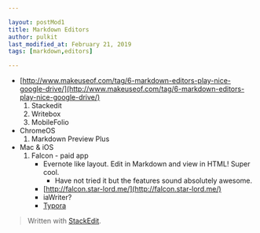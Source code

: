 ```yaml
---

layout: postMod1
title: Markdown Editors
author: pulkit
last_modified_at: February 21, 2019
tags: [markdown,editors]

---
```


* [http://www.makeuseof.com/tag/6-markdown-editors-play-nice-google-drive/](http://www.makeuseof.com/tag/6-markdown-editors-play-nice-google-drive/)
    1.  Stackedit
    2.  Writebox
    3.  MobileFolio
* ChromeOS
    1.  Markdown Preview Plus
* Mac & iOS
    1. Falcon - paid app
	    * Evernote like layout. Edit in Markdown and view in HTML! Super cool.
		    * Have not tried it but the features sound absolutely awesome.
		* [http://falcon.star-lord.me/](http://falcon.star-lord.me/)
		* iaWriter?
	    * [Typora](https://typora.io/)

> Written with [StackEdit](https://stackedit.io/).
<!--stackedit_data:
eyJoaXN0b3J5IjpbMTQ4NzU2OTMwNiwxNzU1NDYzNTA1XX0=
-->